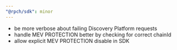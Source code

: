```yaml
---
"@rpch/sdk": minor
---
```


- be more verbose about failing Discovery Platform requests
- handle MEV PROTECTION better by checking for correct chainId
- allow explicit MEV PROTECTION disable in SDK

